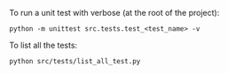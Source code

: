 To run a unit test with verbose (at the root of the project):
```
python -m unittest src.tests.test_<test_name> -v
```

To list all the tests:
```
python src/tests/list_all_test.py
```
